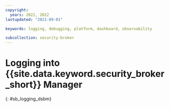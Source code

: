 ```yaml
---
copyright:
  years: 2022, 2022
lastupdated: "2021-09-01"

keywords: logging, debugging, platform, dashboard, observability

subcollection: security-broker
---
```


# Logging into {{site.data.keyword.security_broker_short}} Manager
{: #sb_logging_dsbm}


